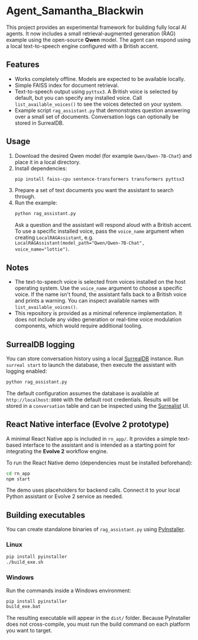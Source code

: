# Agent_Samantha_Blackwin

This project provides an experimental framework for building fully local AI agents. It now includes a small retrieval-augmented generation (RAG) example using the open-source **Qwen** model. The agent can respond using a local text-to-speech engine configured with a British accent.

## Features

- Works completely offline. Models are expected to be available locally.
- Simple FAISS index for document retrieval.
- Text-to-speech output using `pyttsx3`. A British voice is selected by default,
  but you can specify any installed voice. Call `list_available_voices()` to see
  the voices detected on your system.
- Example script `rag_assistant.py` that demonstrates question answering over a small set of documents. Conversation logs can optionally be stored in SurrealDB.

## Usage

1. Download the desired Qwen model (for example `Qwen/Qwen-7B-Chat`) and place it in a local directory.
2. Install dependencies:
   ```bash
   pip install faiss-cpu sentence-transformers transformers pyttsx3
   ```
3. Prepare a set of text documents you want the assistant to search through.
4. Run the example:
   ```bash
   python rag_assistant.py
   ```
   Ask a question and the assistant will respond aloud with a British accent.
   To use a specific installed voice, pass the `voice_name` argument when
   creating `LocalRAGAssistant`, e.g. `LocalRAGAssistant(model_path="Qwen/Qwen-7B-Chat", voice_name="lottie")`.

## Notes

 - The text-to-speech voice is selected from voices installed on the host operating system. Use the `voice_name` argument to choose a specific voice. If the name isn't found, the assistant falls back to a British voice and prints a warning. You can inspect available names with `list_available_voices()`.
- This repository is provided as a minimal reference implementation. It does not include any video generation or real-time voice modulation components, which would require additional tooling.

## SurrealDB logging

You can store conversation history using a local [SurrealDB](https://surrealdb.com/) instance. Run `surreal start` to launch the database, then execute the assistant with logging enabled:

```bash
python rag_assistant.py
```

The default configuration assumes the database is available at `http://localhost:8000` with the default root credentials. Results will be stored in a `conversation` table and can be inspected using the [Surrealist](https://surrealdb.com/surrealist) UI.

## React Native interface (Evolve 2 prototype)

A minimal React Native app is included in `rn_app/`. It provides a simple text-based interface to the assistant and is intended as a starting point for integrating the **Evolve 2** workflow engine.

To run the React Native demo (dependencies must be installed beforehand):

```bash
cd rn_app
npm start
```

The demo uses placeholders for backend calls. Connect it to your local Python assistant or Evolve 2 service as needed.

## Building executables

You can create standalone binaries of `rag_assistant.py` using [PyInstaller](https://pyinstaller.org/).

### Linux

```bash
pip install pyinstaller
./build_exe.sh
```

### Windows

Run the commands inside a Windows environment:

```cmd
pip install pyinstaller
build_exe.bat
```

The resulting executable will appear in the `dist/` folder. Because PyInstaller
does not cross-compile, you must run the build command on each platform you want
to target.
